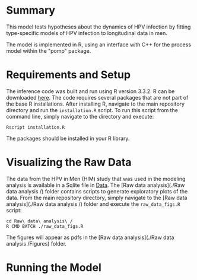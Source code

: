 # Summary
This model tests hypotheses about the dynamics of HPV infection by fitting type-specific models of HPV infection to longitudinal data in men. 

The model is implemented in R, using an interface with C++ for the process model within the "pomp" package.

# Requirements and Setup 
The inference code was built and run using R version 3.3.2. R can be downloaded [here](https://www.r-project.org).
The code requires several packages that are not part of the base R installations. After installing R, navigate to the main repository directory and run the `installation.R` script. To run this script from the command line, simply navigate to the directory and execute:
```
Rscript installation.R
```
The packages should be installed in your R library.

# Visualizing the Raw Data
The data from the HPV in Men (HIM) study that was used in the modeling analysis is available in a Sqlite file in [Data](./Data). The [Raw data analysis](./Raw data analysis /) folder contains scripts to generate exploratory plots of the data. From the main repository directory, simply navigate to the [Raw data analysis](./Raw data analysis /) folder and execute the `raw_data_figs.R` script:
```
cd Raw\ data\ analysis\ /
R CMD BATCH ./raw_data_figs.R 
```
The figures will appear as pdfs in the [Raw data analysis](./Raw data analysis /Figures) folder.

# Running the Model 


